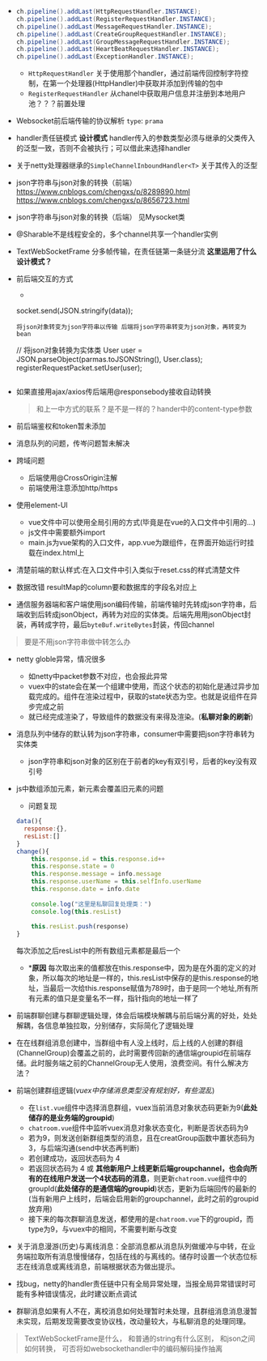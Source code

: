 - ```java
  ch.pipeline().addLast(HttpRequestHandler.INSTANCE);
  ch.pipeline().addLast(RegisterRequestHandler.INSTANCE);
  ch.pipeline().addLast(MessageRequestHandler.INSTANCE);
  ch.pipeline().addLast(CreateGroupRequestHandler.INSTANCE);
  ch.pipeline().addLast(GroupMessageRequestHandler.INSTANCE);
  ch.pipeline().addLast(HeartBeatRequestHandler.INSTANCE);
  ch.pipeline().addLast(ExceptionHandler.INSTANCE);
  ```
  - ```HttpRequestHandler```
  关于使用那个handler，通过前端传回控制字符控制，在第一个处理器(HttpHandler)中获取并添加到传输的包中
  - ```RegisterRequestHandler```
  从chanel中获取用户信息并注册到本地用户池？？？前置处理

- Websocket前后端传输的协议解析
  ```type```:
  ```prama```

- handler责任链模式 **设计模式**
  handler传入的参数类型必须与继承的父类传入的泛型一致，否则不会被执行；可以借此来选择handler


- 关于netty处理器继承的```SimpleChannelInboundHandler<T>``` 关于其传入的泛型

- json字符串与json对象的转换（前端）
  https://www.cnblogs.com/chengxs/p/8289890.html
  https://www.cnblogs.com/chengxs/p/8656723.html
- json字符串与json对象的转换（后端）
  见Mysocket类

- @Sharable不是线程安全的，多个channel共享一个handler实例

- TextWebSocketFrame 分多帧传输，在责任链第一条链分流 **这里运用了什么设计模式？**

- 前后端交互的方式
  - ```js
  socket.send(JSON.stringify(data));
  ```
  将json对象转变为json字符串以传输 后端将json字符串转变为json对象，再转变为bean
  ```
  //                将json对象转换为实体类
                User user =  JSON.parseObject(parmas.toJSONString(), User.class);
                registerRequestPacket.setUser(user);
  ```
- 如果直接用ajax/axios传后端用@responsebody接收自动转换
  > 和上一中方式的联系？是不是一样的？hander中的content-type参数

- 前后端鉴权和token暂未添加

- 消息队列的问题，传岑问题暂未解决

- 跨域问题
  - 后端使用@CrossOrigin注解
  - 前端使用注意添加http/https

- 使用element-UI
  - vue文件中可以使用全局引用的方式(毕竟是在vue的入口文件中引用的...)
  - js文件中需要额外import
  - main.js为vue架构的入口文件，app.vue为跟组件，在界面开始运行时挂载在index.html上

- 清楚前端的默认样式:在入口文件中引入类似于reset.css的样式清楚文件

- 数据改错 resultMap的column要和数据库的字段名对应上

- 通信服务器端和客户端使用json编码传输，前端传输时先转成json字符串，后端收到后转成jsonObject，再转为对应的实体类。后端先用用jsonObject封装，再转成字符，最后```byteBuf.writeBytes```封装，传回channel
> 要是不用json字符串做中转怎么办

- netty globle异常，情况很多
  - 如netty中packet参数不对应，也会报此异常
  -  vuex中的state会在某一个组建中使用，而这个状态的初始化是通过异步加载完成的。组件在渲染过程中，获取的state状态为空。也就是说组件在异步完成之前
  - 就已经完成渲染了，导致组件的数据没有来得及渲染。(**私聊对象的刷新**)

- 消息队列中储存的默认转为json字符串，consumer中需要把json字符串转为实体类
  - json字符串和json对象的区别在于前者的key有双引号，后者的key没有双引号

- js中数组添加元素，新元素会覆盖旧元素的问题
  - 问题复现
  ```js
  data(){
    response:{},
    resList:[]
  }
  change(){
      this.response.id = this.response.id++
      this.response.state = 0
      this.response.message = info.message
      this.response.userName = this.selfInfo.userName
      this.response.date = info.date
      
      console.log("这里是私聊回复处理类：")
      console.log(this.resList)
     
      this.resList.push(response)
  }
  ```
  每次添加之后resList中的所有数组元素都是最后一个
  - ***原因**
  每次取出来的值都放在this.response中，因为是在外面的定义的对象，所以每次的地址是一样的，this.resList中保存的是this.response的地址，当最后一次给this.response赋值为789时，由于是同一个地址,所有所有元素的值只是变量名不一样，指针指向的地址一样了

- 前端群聊创建与群聊逻辑处理，体会后端模块解耦与前后端分离的好处，处处解耦，各信息单独拉取，分别储存，实际简化了逻辑处理

- 在在线群组消息创建中，当群组中有人没上线时，后上线的人创建的群组(ChannelGroup)会覆盖之前的，此时需要传回新的通信端groupid在前端存储。此时服务端之前的ChannelGroup无人使用，浪费空间。有什么解决方法？

- 前端创建群组逻辑(*vuex中存储消息类型没有规划好，有些混乱*)
  - 在```list.vue```组件中选择消息群组，vuex当前消息对象状态码更新为9(**此处储存的是业务端的groupid**)
  - ```chatroom.vue```组件中监听vuex消息对象状态变化，判断是否状态码为9
  - 若为9，则发送创新群组类型的消息，且在creatGroup函数中置状态码为 3，与后端沟通(send中状态再判断)
  - 若创建成功，返回状态码为 4
  - 若返回状态码为 4 或 **其他新用户上线更新后端groupchannel，也会向所有的在线用户发送一个4状态码的消息**，则更新```chatroom.vue```组件中的groupId(**此处储存的是通信端的groupid**)状态，更新为后端回传的最新的(当有新用户上线时，后端会启用新的groupchannel，此时之前的groupid放弃用)
  - 接下来的每次群聊消息发送，都使用的是```chatroom.vue```下的groupid，而type为9，与vuex中的相同，不需要判断与改变

- 关于消息漫游(历史)与离线消息：全部消息都从消息队列做缓冲与中转，在业务端拉取所有消息慢慢储存，包括在线的与离线的。储存时设置一个状态位标志在线消息或离线消息，前端根据状态为做出提示。

- 找bug，netty的handler责任链中只有全局异常处理，当报全局异常错误时可能有多种错误情况，此时建议断点调试

- 群聊消息如果有人不在，离校消息如何处理暂时未处理，且群组消息消息漫暂未实现，后期发现需要改变协议栈，改动量较大，与私聊消息的处理同理。

> TextWebSocketFrame是什么，
> 和普通的string有什么区别，
> 和json之间如何转换，
> 可否将如websockethandler中的编码解码操作抽离